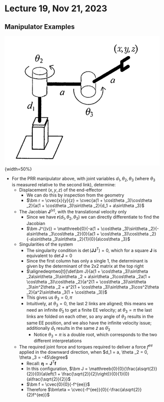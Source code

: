 # Lecture 19, Nov 21, 2023

## Manipulator Examples

![Example question.](imgs/lec19_1.png){width=50%}

* For the PRR manipulator above, with joint variables $d_1, \theta _2, \theta _3$ (where $\theta _3$ is measured relative to the second link), determine:
	* Displacement $(x, y, z)$ of the end-effector
		* We can do this by inspection from the geometry
		* $\bm r = \cvec{x}{y}{z} = \cvec{a(1 + \cos\theta _3)\cos\theta _2}{a(1 + \cos\theta _3)\sin\theta _2}{d_1 + a\sin\theta _3}$
	* The Jacobian $\bm J^{(v)}$, with the translational velocity only
		* Since we have $\bm r(d_1, \theta _2, \theta _3)$ we can directly differentiate to find the Jacobian
		* $\bm J^{(v)} = \matthreeb{0}{-a(1 + \cos\theta _3)\sin\theta _2}{-a\sin\theta _3\cos\theta _2}{0}{a(1 + \cos\theta _3)\cos\theta _2}{-a\sin\theta _3\sin\theta _2}{1}{0}{a\cos\theta _3}$
	* Singularities of the system
		* The singularity condition is $\det(\bm J\bm J^T) = 0$, which for a square $\bm J$ is equivalent to $\det\bm J = 0$
		* Since the first column has only a single 1, the determinant is given by the determinant of the 2x2 matrix at the top right
		* $\alignedeqntwo[t]{\det\bm J}{a(1 + \cos\theta _3)\sin\theta _2a\sin\theta _3\sin\theta _2 + a\sin\theta _3\cos\theta _2a(1 + \cos\theta _3)\cos\theta _2}{a^2(1 + \cos\theta _3)\sin\theta _3\sin^2\theta _2 + a^2(1 + \cos\theta _3)\sin\theta _3\cos^2\theta _2}{a^2\sin\theta _3(1 + \cos\theta _3)}$
		* This gives us $\theta _3 = 0, \pi$
		* Intuitively, at $\theta _3 = 0$, the last 2 links are aligned; this means we need an infinite $\dot\theta _3$ to get a finite EE velocity; at $\theta _3 = \pi$ the last links are folded on each other, so any angle of $\theta _2$ results in the same EE position, and we also have the infinite velocity issue; additionally $\dot d_1$ results in the same $\dot z$ as $\dot\theta _3$
			* Notice $\theta _3 = \pi$ is a double root, which corresponds to the two different interpretations
	* The required joint force and torques required to deliver a force $f^{ee}$ applied in the downward direction, when $d_1 = a, \theta _2 = 0, \theta _3 = -45\degree$
		* Recall: $\bm\eta = \bm J^T\bm f$
		* In this configuration, $\bm J = \matthreeb{0}{0}{\frac{a\sqrt{2}}{2}}{0}{a\left(1 + \frac{\sqrt{2}}{2}\right)}{0}{1}{0}{a\frac{\sqrt{2}}{2}}$
		* $\bm f = \cvec{0}{0}{-f^{ee}}$
		* Therefore $\bm\eta = \cvec{-f^{ee}}{0}{-\frac{a\sqrt{2}}{2}f^{ee}}$

